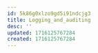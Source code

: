 ```yaml
---
id: 5k86g0xlzo9gd5i91ndcjg3
title: Logging_and_auditing
desc: ''
updated: 1716125767284
created: 1716125767284
---
```

